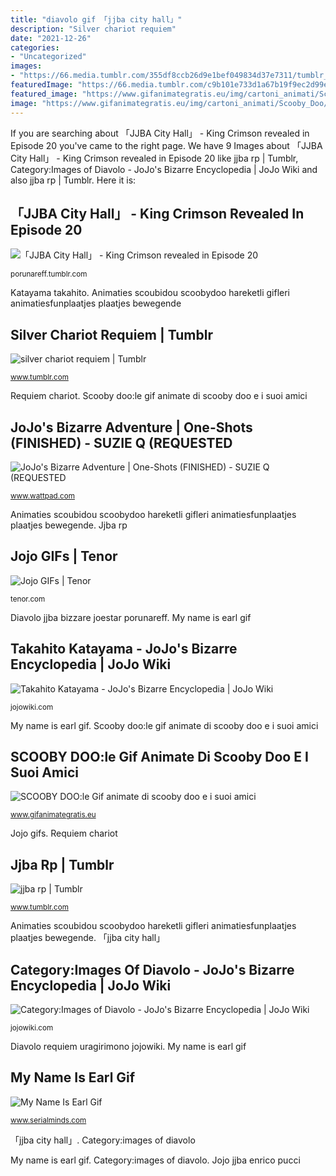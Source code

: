 ```yaml
---
title: "diavolo gif 「jjba city hall」"
description: "Silver chariot requiem"
date: "2021-12-26"
categories:
- "Uncategorized"
images:
- "https://66.media.tumblr.com/355df8ccb26d9e1bef049834d37e7311/tumblr_pt3x4mVicU1sxfvy5o1_500.gifv"
featuredImage: "https://66.media.tumblr.com/c9b101e733d1a67b19f9ec2d99eb54c7/ca1506339aab6e45-5c/s400x600/eae8a526a560a8173af2f16c2cd47f123134c5c3.gifv"
featured_image: "https://www.gifanimategratis.eu/img/cartoni_animati/Scooby_Doo/scooby_doo09.gif"
image: "https://www.gifanimategratis.eu/img/cartoni_animati/Scooby_Doo/scooby_doo09.gif"
---
```


If you are searching about 「JJBA City Hall」 - King Crimson revealed in Episode 20 you've came to the right page. We have 9 Images about 「JJBA City Hall」 - King Crimson revealed in Episode 20 like jjba rp | Tumblr, Category:Images of Diavolo - JoJo&#039;s Bizarre Encyclopedia | JoJo Wiki and also jjba rp | Tumblr. Here it is:

## 「JJBA City Hall」 - King Crimson Revealed In Episode 20

![「JJBA City Hall」 - King Crimson revealed in Episode 20](https://44.media.tumblr.com/8d68c3d1f48d1e6cdcdf80fbeaffe3e8/tumblr_pncbyxRwCa1tqvsfso2_540.gif "Jojo&#039;s bizarre adventure")

<small>porunareff.tumblr.com</small>

Katayama takahito. Animaties scoubidou scoobydoo hareketli gifleri animatiesfunplaatjes plaatjes bewegende

## Silver Chariot Requiem | Tumblr

![silver chariot requiem | Tumblr](https://66.media.tumblr.com/355df8ccb26d9e1bef049834d37e7311/tumblr_pt3x4mVicU1sxfvy5o1_500.gifv "Diavolo jjba bizzare joestar porunareff")

<small>www.tumblr.com</small>

Requiem chariot. Scooby doo:le gif animate di scooby doo e i suoi amici

## JoJo&#039;s Bizarre Adventure | One-Shots (FINISHED) - SUZIE Q (REQUESTED

![JoJo&#039;s Bizarre Adventure | One-Shots (FINISHED) - SUZIE Q (REQUESTED](https://d.wattpad.com/story_parts/896061628/images/16145f1c15b64424206510710749.gif "Silver chariot requiem")

<small>www.wattpad.com</small>

Animaties scoubidou scoobydoo hareketli gifleri animatiesfunplaatjes plaatjes bewegende. Jjba rp

## Jojo GIFs | Tenor

![Jojo GIFs | Tenor](https://media.tenor.com/images/364228bff58a8dbd547284df7aff6335/tenor.gif "Jojo jjba enrico pucci")

<small>tenor.com</small>

Diavolo jjba bizzare joestar porunareff. My name is earl gif

## Takahito Katayama - JoJo&#039;s Bizarre Encyclopedia | JoJo Wiki

![Takahito Katayama - JoJo&#039;s Bizarre Encyclopedia | JoJo Wiki](https://static.jojowiki.com/images/d/d6/latest/20200721072515/AvdolHighPriestess.gif "My name is earl gif")

<small>jojowiki.com</small>

My name is earl gif. Scooby doo:le gif animate di scooby doo e i suoi amici

## SCOOBY DOO:le Gif Animate Di Scooby Doo E I Suoi Amici

![SCOOBY DOO:le Gif animate di scooby doo e i suoi amici](https://www.gifanimategratis.eu/img/cartoni_animati/Scooby_Doo/scooby_doo09.gif "「jjba city hall」")

<small>www.gifanimategratis.eu</small>

Jojo gifs. Requiem chariot

## Jjba Rp | Tumblr

![jjba rp | Tumblr](https://66.media.tumblr.com/c9b101e733d1a67b19f9ec2d99eb54c7/ca1506339aab6e45-5c/s400x600/eae8a526a560a8173af2f16c2cd47f123134c5c3.gifv "Silver chariot requiem")

<small>www.tumblr.com</small>

Animaties scoubidou scoobydoo hareketli gifleri animatiesfunplaatjes plaatjes bewegende. 「jjba city hall」

## Category:Images Of Diavolo - JoJo&#039;s Bizarre Encyclopedia | JoJo Wiki

![Category:Images of Diavolo - JoJo&#039;s Bizarre Encyclopedia | JoJo Wiki](https://static.jojowiki.com/images/thumb/2/29/latest/20191015215323/Boss_Loop.gif/405px-Boss_Loop.gif "Silver chariot requiem")

<small>jojowiki.com</small>

Diavolo requiem uragirimono jojowiki. My name is earl gif

## My Name Is Earl Gif

![My Name Is Earl Gif](https://www.serialminds.com/wp-content/uploads/2017/11/My-Name-Is-Earl-six-years.gif "Suzie suzi jjba quarto cho morioh")

<small>www.serialminds.com</small>

「jjba city hall」. Category:images of diavolo

My name is earl gif. Category:images of diavolo. Jojo jjba enrico pucci
